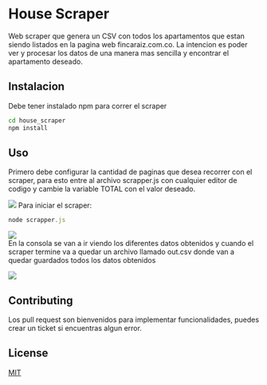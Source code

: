 # House Scraper

Web scraper que genera un CSV con todos los apartamentos que estan siendo listados en la pagina web fincaraiz.com.co. La intencion es poder ver y procesar los datos de una manera mas sencilla y encontrar el apartamento deseado.

## Instalacion

Debe tener instalado npm para correr el scraper

```bash
cd house_scraper
npm install
```

## Uso

Primero debe configurar la cantidad de paginas que desea recorrer con el scraper, para esto entre al archivo scrapper.js con cualquier editor de codigo y cambie la variable TOTAL con el valor deseado.

![](https://i.imgur.com/JLa82Nl.jpg)
Para iniciar el scraper:

```javascript
node scrapper.js
```

![](https://i.imgur.com/X16cFYd.jpg)  
En la consola se van a ir viendo los diferentes datos obtenidos y cuando el scraper termine va a quedar un archivo llamado out.csv donde van a quedar guardados todos los datos obtenidos

![](https://i.imgur.com/7DBRELu.jpg)

## Contributing

Los pull request son bienvenidos para implementar funcionalidades, puedes crear un ticket si encuentras algun error.

## License

[MIT](https://choosealicense.com/licenses/mit/)
